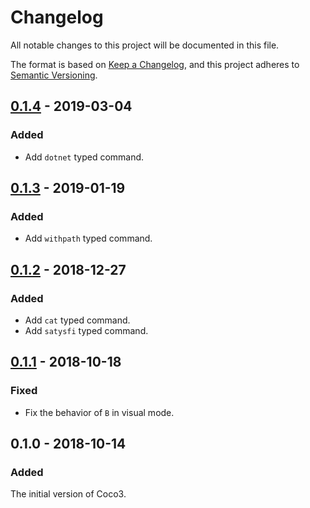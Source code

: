 # Changelog
All notable changes to this project will be documented in this file.

The format is based on [Keep a Changelog](https://keepachangelog.com/en/1.0.0/),
and this project adheres to [Semantic Versioning](https://semver.org/spec/v2.0.0.html).

## [0.1.4] - 2019-03-04
### Added
- Add `dotnet` typed command.

## [0.1.3] - 2019-01-19
### Added
- Add `withpath` typed command.

## [0.1.2] - 2018-12-27
### Added
- Add `cat` typed command.
- Add `satysfi` typed command.

## [0.1.1] - 2018-10-18
### Fixed
- Fix the behavior of `B` in visual mode.

## 0.1.0 - 2018-10-14
### Added

The initial version of Coco3.

[0.1.1]: https://github.com/elpinal/coco3/compare/v0.1.0...v0.1.1
[0.1.2]: https://github.com/elpinal/coco3/compare/v0.1.1...v0.1.2
[0.1.3]: https://github.com/elpinal/coco3/compare/v0.1.2...v0.1.3
[0.1.4]: https://github.com/elpinal/coco3/compare/v0.1.3...v0.1.4
